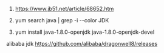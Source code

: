 1. https://www.jb51.net/article/68652.htm

2. yum search java | grep -i --color JDK

3. yum install java-1.8.0-openjdk java-1.8.0-openjdk-devel





alibaba jdk
https://github.com/alibaba/dragonwell8/releases

